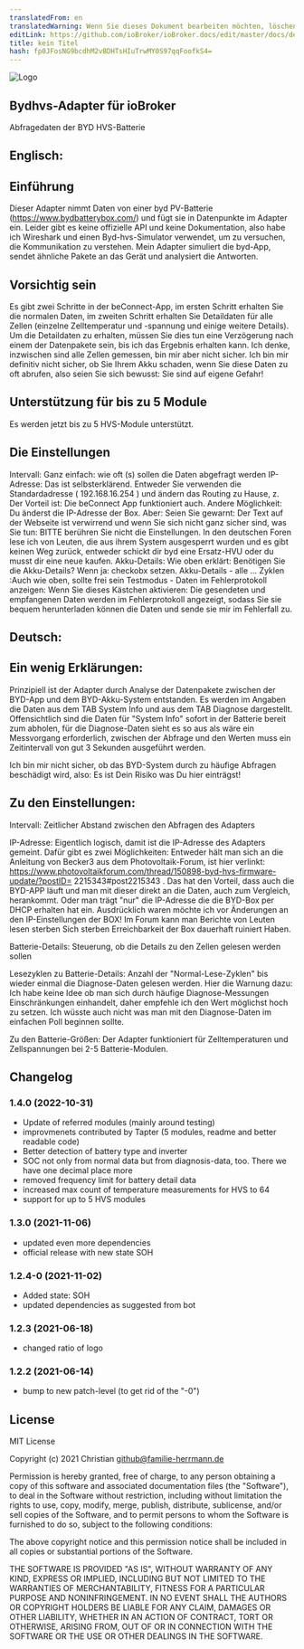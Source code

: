 ```yaml
---
translatedFrom: en
translatedWarning: Wenn Sie dieses Dokument bearbeiten möchten, löschen Sie bitte das Feld "translationsFrom". Andernfalls wird dieses Dokument automatisch erneut übersetzt
editLink: https://github.com/ioBroker/ioBroker.docs/edit/master/docs/de/adapterref/iobroker.bydhvs/README.md
title: kein Titel
hash: fp0JFosNG9bcdhM2vBDHTsHIuTrwMY0S97qqFoofkS4=
---
```

![Logo](../../../en/adapterref/iobroker.bydhvs/admin/bydhvs.png)

## Bydhvs-Adapter für ioBroker
Abfragedaten der BYD HVS-Batterie

## Englisch:
## Einführung
Dieser Adapter nimmt Daten von einer byd PV-Batterie (https://www.bydbatterybox.com/) und fügt sie in Datenpunkte im Adapter ein. Leider gibt es keine offizielle API und keine Dokumentation, also habe ich Wireshark und einen Byd-hvs-Simulator verwendet, um zu versuchen, die Kommunikation zu verstehen. Mein Adapter simuliert die byd-App, sendet ähnliche Pakete an das Gerät und analysiert die Antworten.

## Vorsichtig sein
Es gibt zwei Schritte in der beConnect-App, im ersten Schritt erhalten Sie die normalen Daten, im zweiten Schritt erhalten Sie Detaildaten für alle Zellen (einzelne Zelltemperatur und -spannung und einige weitere Details). Um die Detaildaten zu erhalten, müssen Sie dies tun eine Verzögerung nach einem der Datenpakete sein, bis ich das Ergebnis erhalten kann. Ich denke, inzwischen sind alle Zellen gemessen, bin mir aber nicht sicher. Ich bin mir definitiv nicht sicher, ob Sie Ihrem Akku schaden, wenn Sie diese Daten zu oft abrufen, also seien Sie sich bewusst: Sie sind auf eigene Gefahr!

## Unterstützung für bis zu 5 Module
Es werden jetzt bis zu 5 HVS-Module unterstützt.

## Die Einstellungen
Intervall: Ganz einfach: wie oft (s) sollen die Daten abgefragt werden IP-Adresse: Das ist selbsterklärend. Entweder Sie verwenden die Standardadresse ( 192.168.16.254 ) und ändern das Routing zu Hause, z. Der Vorteil ist: Die beConnect App funktioniert auch. Andere Möglichkeit: Du änderst die IP-Adresse der Box. Aber: Seien Sie gewarnt: Der Text auf der Webseite ist verwirrend und wenn Sie sich nicht ganz sicher sind, was Sie tun: BITTE berühren Sie nicht die Einstellungen. In den deutschen Foren lese ich von Leuten, die aus ihrem System ausgesperrt wurden und es gibt keinen Weg zurück, entweder schickt dir byd eine Ersatz-HVU oder du musst dir eine neue kaufen.
Akku-Details: Wie oben erklärt: Benötigen Sie die Akku-Details? Wenn ja: checkobx setzen.
Akku-Details - alle ... Zyklen :Auch wie oben, sollte frei sein Testmodus - Daten im Fehlerprotokoll anzeigen: Wenn Sie dieses Kästchen aktivieren: Die gesendeten und empfangenen Daten werden im Fehlerprotokoll angezeigt, sodass Sie sie bequem herunterladen können die Daten und sende sie mir im Fehlerfall zu.

## Deutsch:
## Ein wenig Erklärungen:
Prinzipiell ist der Adapter durch Analyse der Datenpakete zwischen der BYD-App und dem BYD-Akku-System entstanden. Es werden im Angaben die Daten aus dem TAB System Info und aus dem TAB Diagnose dargestellt. Offensichtlich sind die Daten für "System Info" sofort in der Batterie bereit zum abholen, für die Diagnose-Daten sieht es so aus als wäre ein Messvorgang erforderlich, zwischen der Abfrage und den Werten muss ein Zeitintervall von gut 3 Sekunden ausgeführt werden.

Ich bin mir nicht sicher, ob das BYD-System durch zu häufige Abfragen beschädigt wird, also: Es ist Dein Risiko was Du hier einträgst!

## Zu den Einstellungen:
Intervall: Zeitlicher Abstand zwischen den Abfragen des Adapters

IP-Adresse: Eigentlich logisch, damit ist die IP-Adresse des Adapters gemeint. Dafür gibt es zwei Möglichkeiten: Entweder hält man sich an die Anleitung von Becker3 aus dem Photovoltaik-Forum, ist hier verlinkt: https://www.photovoltaikforum.com/thread/150898-byd-hvs-firmware-update/?postID= 2215343#post2215343 . Das hat den Vorteil, dass auch die BYD-APP läuft und man mit dieser direkt an die Daten, auch zum Vergleich, herankommt. Oder man trägt "nur" die IP-Adresse die die BYD-Box per DHCP erhalten hat ein. Ausdrücklich waren möchte ich vor Änderungen an den IP-Einstellungen der BOX! Im Forum kann man Berichte von Leuten lesen sterben Sich sterben Erreichbarkeit der Box dauerhaft ruiniert Haben.

Batterie-Details: Steuerung, ob die Details zu den Zellen gelesen werden sollen

Lesezyklen zu Batterie-Details: Anzahl der "Normal-Lese-Zyklen" bis wieder einmal die Diagnose-Daten gelesen werden. Hier die Warnung dazu: Ich habe keine Idee ob man sich durch häufige Diagnose-Messungen Einschränkungen einhandelt, daher empfehle ich den Wert möglichst hoch zu setzen. Ich wüsste auch nicht was man mit den Diagnose-Daten im einfachen Poll beginnen sollte.

Zu den Batterie-Größen: Der Adapter funktioniert für Zelltemperaturen und Zellspannungen bei 2-5 Batterie-Modulen.

## Changelog
<!--
	Placeholder for the next version (at the beginning of the line):
	### __WORK IN PROGRESS__
-->
### 1.4.0 (2022-10-31)
* Update of referred modules (mainly around testing)
* improvmenets contributed by Tapter (5 modules, readme and better readable code)
* Better detection of battery type and inverter
* SOC not only from normal data but from diagnosis-data, too. There we have one decimal place more
* removed frequency limit for battery detail data
* increased max count of temperature measurements for HVS to 64
* support for up to 5 HVS modules

### 1.3.0 (2021-11-06)
* updated even more dependencies
* official release with new state SOH

### 1.2.4-0 (2021-11-02)
* Added state: SOH
* updated dependencies as suggested from bot

### 1.2.3 (2021-06-18)
* changed ratio of logo

### 1.2.2 (2021-06-14)
* bump to new patch-level (to get rid of the "-0")

###

## License
MIT License

Copyright (c) 2021 Christian <github@familie-herrmann.de>

Permission is hereby granted, free of charge, to any person obtaining a copy
of this software and associated documentation files (the "Software"), to deal
in the Software without restriction, including without limitation the rights
to use, copy, modify, merge, publish, distribute, sublicense, and/or sell
copies of the Software, and to permit persons to whom the Software is
furnished to do so, subject to the following conditions:

The above copyright notice and this permission notice shall be included in all
copies or substantial portions of the Software.

THE SOFTWARE IS PROVIDED "AS IS", WITHOUT WARRANTY OF ANY KIND, EXPRESS OR
IMPLIED, INCLUDING BUT NOT LIMITED TO THE WARRANTIES OF MERCHANTABILITY,
FITNESS FOR A PARTICULAR PURPOSE AND NONINFRINGEMENT. IN NO EVENT SHALL THE
AUTHORS OR COPYRIGHT HOLDERS BE LIABLE FOR ANY CLAIM, DAMAGES OR OTHER
LIABILITY, WHETHER IN AN ACTION OF CONTRACT, TORT OR OTHERWISE, ARISING FROM,
OUT OF OR IN CONNECTION WITH THE SOFTWARE OR THE USE OR OTHER DEALINGS IN THE
SOFTWARE.
